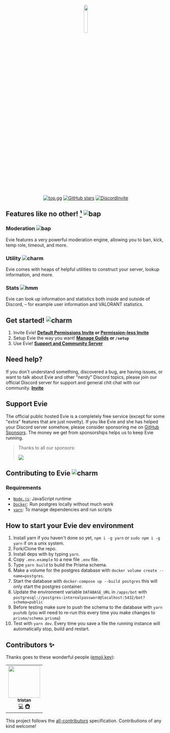 <div align="center">
<img src="https://github.com/TeamEvie.png" width="15%" class="round" style="border-radius: 50%;">

<br />

[![top.gg](https://top.gg/api/widget/upvotes/807543126424158238.svg?noavatar=true)](https://top.gg/bot/807543126424158238)
[![GitHub stars](https://img.shields.io/github/stars/TeamEvie/Evie?style=flat-square)](https://github.com/TeamEvie/Evie/stargazers)
[![DiscordInvite](https://discord.com/api/guilds/819106797028769844/embed.png)](https://evie.pw/discord)

</div>

## Features like no other! [¹](a "ok maybe not") ![bap](https://cdn.discordapp.com/emojis/785701845300412436.png?size=32)

### Moderation ![bap](https://cdn.discordapp.com/emojis/785674459083964466.png?size=32)

Evie features a very powerful moderation engine, allowing you to ban, kick, temp role, timeout, and more.

### Utility ![charm](https://cdn.discordapp.com/emojis/785676180229455905.png?size=32)

Evie comes with heaps of helpful utilities to construct your server, lookup information, and more.

### Stats ![hmm](https://cdn.discordapp.com/emojis/785675913341042718.png?size=32)

Evie can look up information and statistics both inside and outside of Discord, – for example user information and VALORANT statistics.

## Get started! ![charm](https://cdn.discordapp.com/emojis/785701961902719028.png?size=32)

1. Invite Evie! **[Default Permissions Invite](https://evie.pw/invite) or [Permission-less Invite](https://discord.com/oauth2/authorize?scope=bot%20applications.commands&client_id=807543126424158238)**
2. Setup Evie the way you want! **[Manage Guilds](https://evie.pw/guilds) or `/setup`**
3. Use Evie! **[Support and Community Server](https://discord.gg/Sx9QzpVC7r)**

## Need help?

If you don't understand something, discovered a bug, are having issues, or want to talk about Evie and other "nerdy" Discord topics, please join our official Discord server for support and general chit chat with our community. **[Invite](https://discord.gg/Sx9QzpVC7r)**

## Support Evie

The official public hosted Evie is a completely free service (except for some "extra" features that are just novelty). If you like Evie and she has helped your Discord server somehow, please consider sponsoring me on [GitHub Sponsors](https://github.com/sponsors/twisttaan). The money we get from sponsorships helps us to keep Evie running.

> Thanks to all our sponsors:
>
> <img src="https://sponsors.harjyotsahni.com/twisttaan.svg"><img>

## Contributing to Evie ![charm](https://cdn.discordapp.com/emojis/874847641111003136.png?size=32)

### Requirements

- [`Node.js`]: JavaScript runtime
- [`Docker`]: Run postgres locally without much work
- [`yarn`]: To manage dependencies and run scripts

## How to start your Evie dev environment

1. Install yarn if you haven't done so yet, `npm i -g yarn` or `sudo npm i -g yarn` if on a unix system.
2. Fork/Clone the repo.
3. Install deps with by typing `yarn`.
4. Copy `.env.example` to a new file `.env` file.
5. Type `yarn build` to build the Prisma schema.
6. Make a volume for the postgres database with `docker volume create --name=postgres`.
7. Start the database with `docker-compose up --build postgres` this will only start the postgres container.
8. Update the environment variable `DATABASE_URL` in `/apps/bot` with `postgresql://postgres:internalpassword@localhost:5432/bot?schema=public`
9. Before testing make sure to push the schema to the database with `yarn pushdb` (you will need to re-run this every time you make changes to `prisma/schema.prisma`)
10. Test with `yarn dev`. Every time you save a file the running instance will automatically stop, build and restart.

<!----------------- Quick-Links --------------->

[`node.js`]: https://nodejs.org/en/
[`docker`]: https://www.docker.com/
[`yarn`]: https://yarnpkg.com/

## Contributors ✨

Thanks goes to these wonderful people ([emoji key](https://allcontributors.org/docs/en/emoji-key)):

<!-- ALL-CONTRIBUTORS-LIST:START - Do not remove or modify this section -->
<!-- prettier-ignore-start -->
<!-- markdownlint-disable -->
<table>
  <tr>
    <td align="center"><a href="http://evie.pw"><img src="https://avatars.githubusercontent.com/u/69066026?v=4?s=100" width="100px;" alt=""/><br /><sub><b>tristan</b></sub></a><br /><a href="https://github.com/TeamEvie/Evie/commits?author=twisttaan" title="Code">💻</a> <a href="#infra-twisttaan" title="Infrastructure (Hosting, Build-Tools, etc)">🚇</a></td>
  </tr>
</table>

<!-- markdownlint-restore -->
<!-- prettier-ignore-end -->

<!-- ALL-CONTRIBUTORS-LIST:END -->

This project follows the [all-contributors](https://github.com/all-contributors/all-contributors) specification. Contributions of any kind welcome!
